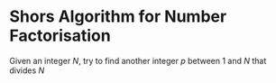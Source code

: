 # Shors Algorithm for Number Factorisation

Given an integer $N$, try to find another integer $p$ between $1$ and $N$ that divides $N$
